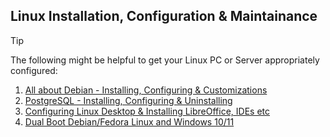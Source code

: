 ## Linux Installation, Configuration & Maintainance
> [!TIP]
> The following might be helpful to get your Linux PC or Server appropriately configured:

1. [All about Debian - Installing, Configuring & Customizations](debian/README.md)
2. [PostgreSQL - Installing, Configuring & Uninstalling](database/README.md)
3. [Configuring Linux Desktop & Installing LibreOffice, IDEs etc](desktop/README.md)
4. [Dual Boot Debian/Fedora Linux and Windows 10/11](dual-boot-linux-windows.md)

